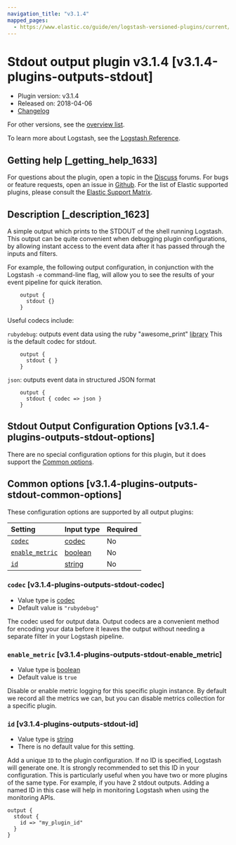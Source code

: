 ```yaml
---
navigation_title: "v3.1.4"
mapped_pages:
  - https://www.elastic.co/guide/en/logstash-versioned-plugins/current/v3.1.4-plugins-outputs-stdout.html
---
```


# Stdout output plugin v3.1.4 [v3.1.4-plugins-outputs-stdout]

* Plugin version: v3.1.4
* Released on: 2018-04-06
* [Changelog](https://github.com/logstash-plugins/logstash-output-stdout/blob/v3.1.4/CHANGELOG.md)

For other versions, see the [overview list](output-stdout-index.md).

To learn more about Logstash, see the [Logstash Reference](https://www.elastic.co/guide/en/logstash/current/index.html).

## Getting help [_getting_help_1633]

For questions about the plugin, open a topic in the [Discuss](http://discuss.elastic.co) forums. For bugs or feature requests, open an issue in [Github](https://github.com/logstash-plugins/logstash-output-stdout). For the list of Elastic supported plugins, please consult the [Elastic Support Matrix](https://www.elastic.co/support/matrix#matrix_logstash_plugins).

## Description [_description_1623]

A simple output which prints to the STDOUT of the shell running Logstash. This output can be quite convenient when debugging plugin configurations, by allowing instant access to the event data after it has passed through the inputs and filters.

For example, the following output configuration, in conjunction with the Logstash `-e` command-line flag, will allow you to see the results of your event pipeline for quick iteration.

```
    output {
      stdout {}
    }
```

Useful codecs include:

`rubydebug`: outputs event data using the ruby "awesome\_print" [library](http://rubygems.org/gems/awesome_print) This is the default codec for stdout.

```
    output {
      stdout { }
    }
```

`json`: outputs event data in structured JSON format

```
    output {
      stdout { codec => json }
    }
```

## Stdout Output Configuration Options [v3.1.4-plugins-outputs-stdout-options]

There are no special configuration options for this plugin, but it does support the [Common options](v3-1-4-plugins-outputs-stdout.md#v3.1.4-plugins-outputs-stdout-common-options).

## Common options [v3.1.4-plugins-outputs-stdout-common-options]

These configuration options are supported by all output plugins:

| Setting | Input type | Required |
| :- | :- | :- |
| [`codec`](v3-1-4-plugins-outputs-stdout.md#v3.1.4-plugins-outputs-stdout-codec) | [codec](/lsr/value-types.md#codec) | No |
| [`enable_metric`](v3-1-4-plugins-outputs-stdout.md#v3.1.4-plugins-outputs-stdout-enable_metric) | [boolean](/lsr/value-types.md#boolean) | No |
| [`id`](v3-1-4-plugins-outputs-stdout.md#v3.1.4-plugins-outputs-stdout-id) | [string](/lsr/value-types.md#string) | No |

### `codec` [v3.1.4-plugins-outputs-stdout-codec]

* Value type is [codec](/lsr/value-types.md#codec)
* Default value is `"rubydebug"`

The codec used for output data. Output codecs are a convenient method for encoding your data before it leaves the output without needing a separate filter in your Logstash pipeline.

### `enable_metric` [v3.1.4-plugins-outputs-stdout-enable_metric]

* Value type is [boolean](/lsr/value-types.md#boolean)
* Default value is `true`

Disable or enable metric logging for this specific plugin instance. By default we record all the metrics we can, but you can disable metrics collection for a specific plugin.

### `id` [v3.1.4-plugins-outputs-stdout-id]

* Value type is [string](/lsr/value-types.md#string)
* There is no default value for this setting.

Add a unique `ID` to the plugin configuration. If no ID is specified, Logstash will generate one. It is strongly recommended to set this ID in your configuration. This is particularly useful when you have two or more plugins of the same type. For example, if you have 2 stdout outputs. Adding a named ID in this case will help in monitoring Logstash when using the monitoring APIs.

```
output {
  stdout {
    id => "my_plugin_id"
  }
}
```
